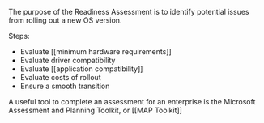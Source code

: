 The purpose of the Readiness Assessment is to identify potential issues from rolling out a new OS version.

Steps:
- Evaluate [[minimum hardware requirements]]
- Evaluate driver compatibility
- Evaluate [[application compatibility]]
- Evaluate costs of rollout
- Ensure a smooth transition

A useful tool to complete an assessment for an enterprise is the Microsoft Assessment and Planning Toolkit, or [[MAP Toolkit]]
